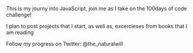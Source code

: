 This is my journy into JavaScript, join me as I take on the 100days of code challenge!

I plan to post projects that I start, as well as, excercieses from books that I am reading

Follow my progress on Twitter: @the_naturalwill
